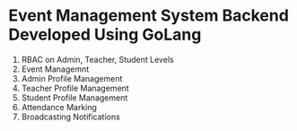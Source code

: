 # Event Management System Backend Developed Using GoLang

1) RBAC on Admin, Teacher, Student Levels
2) Event Managemnt
3) Admin Profile Management
4) Teacher Profile Management
5) Student Profile Management
6) Attendance Marking
7) Broadcasting Notifications

